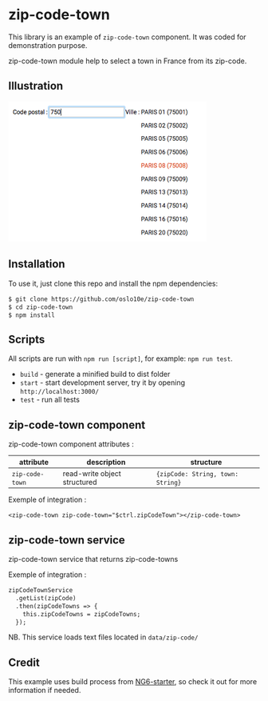 # zip-code-town

This library is an example of `zip-code-town` component.
It was coded for demonstration purpose.

zip-code-town module help to select a town in France from its zip-code.

## Illustration

![alt example of use](./doc/zip-code-town.png)

## Installation

To use it, just clone this repo and install the npm dependencies:

    $ git clone https://github.com/oslo10e/zip-code-town
    $ cd zip-code-town
    $ npm install

## Scripts

All scripts are run with `npm run [script]`, for example: `npm run test`.

* `build` - generate a minified build to dist folder
* `start` - start development server, try it by opening `http://localhost:3000/`
* `test` - run all tests

## zip-code-town component

zip-code-town component attributes : 

| attribute | description | structure |
|---|---|---|
| `zip-code-town` |read-write object structured | `{zipCode: String, town: String}` |

Exemple of integration :

    <zip-code-town zip-code-town="$ctrl.zipCodeTown"></zip-code-town>
    
## zip-code-town service

zip-code-town service that returns zip-code-towns

Exemple of integration :

    zipCodeTownService
      .getList(zipCode)
      .then(zipCodeTowns => {
        this.zipCodeTowns = zipCodeTowns;
      });
    
NB. This service loads text files located in `data/zip-code/`

## Credit

This example uses build process from [NG6-starter](https://github.com/AngularClass/NG6-starter), so check it out for more information if needed.

